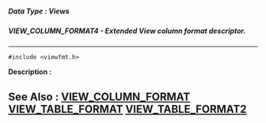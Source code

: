 ##### Data Type : Views
##### VIEW_COLUMN_FORMAT4 - Extended View column format descriptor.
---
```
#include <viewfmt.h>
```
**Description :**



**See Also :**
[VIEW_COLUMN_FORMAT](/reference/Data/VIEW_COLUMN_FORMAT)
[VIEW_TABLE_FORMAT](/reference/Data/VIEW_TABLE_FORMAT)
[VIEW_TABLE_FORMAT2](/reference/Data/VIEW_TABLE_FORMAT2)
---
